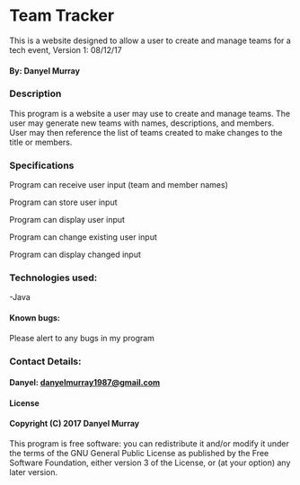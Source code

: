 # Team Tracker
This is a website designed to allow a user to create and manage teams for a tech event, Version 1: 08/12/17
#### By: Danyel Murray
### Description
This program is a website a user may use to create and manage teams. The user may generate new teams with names, descriptions, and members. User may then reference the list of teams created to make changes to the title or members.

### Specifications
Program can receive user input (team and member names)

Program can store user input

Program can display user input

Program can change existing user input

Program can display changed input

### Technologies used:
-Java

#### Known bugs:
Please alert to any bugs in my program

### Contact Details:
#### Danyel: danyelmurray1987@gmail.com

#### License
#### Copyright (C) 2017 Danyel Murray

This program is free software: you can redistribute it and/or modify it under the terms of the GNU General Public License as published by the Free Software Foundation, either version 3 of the License, or (at your option) any later version.
